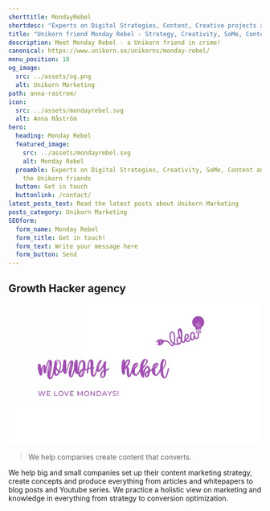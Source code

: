 ```yaml
---
shorttitle: MondayRebel
shortdesc: "Experts on Digital Strategies, Content, Creative projects and SoMe "
title: "Unikorn friend Monday Rebel - Strategy, Creativity, SoMe, Content "
description: Meet Monday Rebel - a Unikorn friend in crime!
canonical: https://www.unikorn.se/unikorns/monday-rebel/
menu_position: 10
og_image:
  src: ../assets/og.png
  alt: Unikorn Marketing
path: anna-rastrom/
icon:
  src: ../assets/mondayrebel.svg
  alt: Anna Råström
hero:
  heading: Monday Rebel
  featured_image:
    src: ../assets/mondayrebel.svg
    alt: Monday Rebel
  preamble: Experts on Digital Strategies, Creativity, SoMe, Content and one of
    the Unikorn friends
  button: Get in touch
  buttonlink: /contact/
latest_posts_text: Read the latest posts about Unikorn Marketing
posts_category: Unikorn Marketing
SEOform:
  form_name: Monday Rebel
  form_title: Get in touch!
  form_text: Write your message here
  form_button: Send
---
```

## Growth Hacker agency

![Monday Rebel](../assets/screenshot-2021-02-23-at-18.11.25.png)

> We help companies create content that converts. 

We help big and small companies set up their content marketing strategy, create concepts and produce everything from articles and whitepapers to blog posts and Youtube series. We practice a holistic view on marketing and knowledge in everything from strategy to conversion optimization.